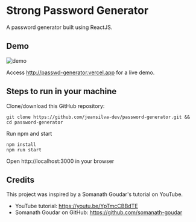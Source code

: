 # Strong Password Generator
A password generator built using ReactJS.

## Demo
![demo](https://dmagetik.sirv.com/password-generator/demo.gif)

Access http://passwd-generator.vercel.app for a live demo.

## Steps to run in your machine
Clone/download this GitHub repository:

    git clone https://github.com/jeansilva-dev/password-generator.git && cd password-generator

Run npm and start

    npm install
    npm run start

Open http://localhost:3000 in your browser

## Credits
This project was inspired by a Somanath Goudar's tutorial on YouTube.

 - YouTube tutorial: https://youtu.be/YpTmcCBBdTE
 - Somanath Goudar on GitHub: https://github.com/somanath-goudar